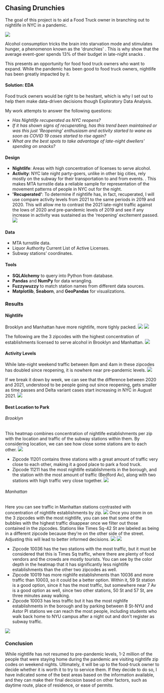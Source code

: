 
## Chasing Drunchies
The goal of this project is to aid a Food Truck owner in branching out to nightlife in NYC in a pandemic.

![](https://i.imgur.com/YeGU0Ap.png)


Alcohol consumption tricks the brain into starvation mode and stimulates hunger, a phenomenon known as the 'drunchies'[](https://www.healthline.com/health-news/got-the-drunchies-why-you-feel-hungry-when-youre-drunk)  . This is why show that the average event-goer spends 13% of their budget in late-night snacks[](https://f.hubspotusercontent00.net/hubfs/8020908/DS01_Nightlife%20Spending%20Study.pdf?utm_medium=email&_hsmi=93438620&_hsenc=p2ANqtz-8U6ZzwcZD3viqHxCpLrvy_EXyxj-99EyUoXe0B_BmNgINPYir9Zq9oiuIp78vTThtjm_m_aZkO2UjuJ5BOfTal2DMjIQ&utm_content=93438620&utm_source=hs_automation) .

This presents an opportunity for food food truck owners who want to expand. While the pandemic has been good to food truck owners, nightlife has been greatly impacted by it.

#### **Solution: EDA**
Food truck owners would be right to be hesitant, which is why I set out to help them make data-driven decisions though Exploratory Data Analysis.

My work attempts to answer the following questions:

-   _Has Nightlife recuperated as NYC reopens?_
-   _If it has shown signs of recuperating, has this trend been maintained or was this just 'Reopening' enthusiasm and activity started to wane as soon as COVID 19 cases started to rise again?_
-   _What are the best spots to take advantage of late-night dwellers' spending on snacks?_



#### **Design**
-   **Nightlife**: Areas with high concentration of licenses to serve alcohol.
-   **Activity**: NYC late night party-goers, unlike in other big cities, rely mostly on the subway for their transportation to and from events. [](https://f.hubspotusercontent00.net/hubfs/8020908/DS01_Nightlife%20Spending%20Study.pdf?utm_medium=email&_hsmi=93438620&_hsenc=p2ANqtz-8U6ZzwcZD3viqHxCpLrvy_EXyxj-99EyUoXe0B_BmNgINPYir9Zq9oiuIp78vTThtjm_m_aZkO2UjuJ5BOfTal2DMjIQ&utm_content=93438620&utm_source=hs_automation). This makes MTA turnstile data a reliable sample for representation of the movement patterns of people in NYC out for the night.
-  **'Recuperated'**: To determine if nightlife has, in fact, recuperated, I will use compare activity levels from 2021 to the same periods in 2019 and 2020. This will allow me to contrast the 2021 late-night traffic against the lows of 2020 and pre-pandemic levels of 2019 and see if any increase in activity was sustained as the ‘reopening’ excitement passed.
![](https://i.imgur.com/cmnBSn1l.png)

#### Data
-   MTA turnstile data.
-   Liquor Authority Current List of Active Licenses.
-   Subway stations’ coordinates.

#### Tools
-   **SQLAlchemy** to query into Python from database.
-   **Pandas** and **NumPy** for data wrangling.
-   **Fuzzywuzzy** to match station names from different data sources.
-   **Matplotlib**, **Seaborn**, and **GeoPandas** for visualizations.

### Results
#### Nightlife
Brooklyn and Manhattan have more nightlife, more tighly packed.
![](https://i.imgur.com/rEVjesz.png)
![](https://i.imgur.com/OBBGr6u.png)

The following are the 3 zipcodes with the highest concentration of establishments licensed to serve alcohol in Brooklyn and Manhattan.
![](https://i.imgur.com/1VdkyND.png)

#### Activity Levels
While late-night weekend traffic between 8pm and 4am in these zipcodes has doubled since reopening, it is nowhere near pre-pandemic levels.
![](https://i.imgur.com/NmdwS0J.png)

If we break it down by week, we can see that the difference between 2020 and 2021, understood to be people going out since reopening, gets smaller as time passes and Delta variant cases start increasing in NYC in August 2021.
![](https://i.imgur.com/r0in9Sd.png)


#### Best Location to Park
###### Brooklyn
This heatmap combines concentration of nightlife establishments per zip with the location and traffic of the subway stations within them. By considering location, we can see how close some stations are to each other.
![](https://i.imgur.com/qtxR22u.png)

- Zipcode 11201 contains three stations with a great amount of traffic very close to each other, making it a good place to park a food truck.
- Zipcode 11211 has the most nightlife establishments in the borough, and the station with the most amount of traffic (Bedford Av), along with two stations with high traffic very close together. 
![](https://i.imgur.com/n2X5Pn9.png)


###### Manhattan
Here you can see traffic in Manhattan stations contrasted with concentration of nightlife establishments by zip.
![](https://i.imgur.com/twYaNAm.png)
Once you zoom in on the 3 zipcodes with the most nightlife, you can see that some of the bubbles with the highest traffic disappear once we filter out those contained in the zipcodes. Stations like Times Sq-42 St are labeled as being in a different zipcode because they're on the other side of the street. Adjusting this will lead to better informed decisions.
![](https://i.imgur.com/wEg6cSu.png)
![](https://i.imgur.com/4MnrYeu.png)
- Zipcode 10036 has the two stations with the most traffic, but it must be considered that this is Times Sq traffic, where there are plenty of food vendors and the crowds are mostly tourists. You can see by the color depth in the heatmap that it has significantly less nightlife establishments than the other two zipcodes as well. 
- Zipcode 10019 has more nighlife establishments than 10036 and more traffic than 10003, so it could be a better option. Within it, 59 St station is a good option, since it has the most traffic, but somewhere near 7 Av is a good option as well, since two other stations, 50 St and 57 St, are three minutes away walking.
- Zipcode 10003 has less traffic but it has the most nighlife establishments in the borough and by parking between 8 St-NYU and Astor Pl stations we can reach the most people, including students who walk back home to NYU campus after a night out and don't register as subway traffic.

![](https://i.imgur.com/mJ1QfW8.png)

### Conclusion
While nightlife has not resumed to pre-pandemic levels, 1-2 million of the people that were staying home during the pandemic are visiting nightlife zip codes on weekend nights. Ultimately, it will be up to the food-truck owner to decide whether it is worth it to try to service them. If they decide to do so, I have indicated some of the best areas based on the information available, and they can make their final decision based on other factors, such as daytime route, place of residence, or ease of permits.